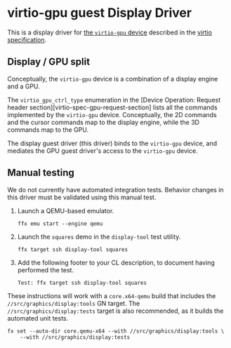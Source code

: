 # virtio-gpu guest Display Driver

This is a display driver for [the `virtio-gpu` device][virtio-spec-gpu-section]
described in the [virtio specification][virtio-spec].

## Display / GPU split

Conceptually, the `virtio-gpu` device is a combination of a display engine and a
GPU.

The `virtio_gpu_ctrl_type` enumeration in the
[Device Operation: Request header section][virtio-spec-gpu-request-section]
lists all the commands implemented by the `virtio-gpu` device. Conceptually, the
2D commands and the cursor commands map to the display engine, while the 3D
commands map to the GPU.

The display guest driver (this driver) binds to the `virtio-gpu` device, and
mediates the GPU guest driver's access to the `virtio-gpu` device.

## Manual testing

We do not currently have automated integration tests. Behavior changes in this
driver must be validated using this manual test.

1. Launch a QEMU-based emulator.

    ```posix-terminal
    ffx emu start --engine qemu
    ```

2. Launch the `squares` demo in the `display-tool` test utility.

    ```posix-terminal
    ffx target ssh display-tool squares
    ```

3. Add the following footer to your CL description, to document having performed
   the test.

   ```
   Test: ffx target ssh display-tool squares
   ```

These instructions will work with a `core.x64-qemu` build that includes the
`//src/graphics/display:tools` GN target. The `//src/graphics/display:tests`
target is also recommended, as it builds the automated unit tests.

```posix-terminal
fx set --auto-dir core.qemu-x64 --with //src/graphics/display:tools \
    --with //src/graphics/display:tests
```

[virtio-spec]: https://docs.oasis-open.org/virtio/virtio/v1.2/virtio-v1.2.html
[virtio-spec-gpu-section]: https://docs.oasis-open.org/virtio/virtio/v1.2/cs01/virtio-v1.2-cs01.html#x1-3650007
[virtio-spec-gpu-request-header]: https://docs.oasis-open.org/virtio/virtio/v1.2/cs01/virtio-v1.2-cs01.html#x1-3800007
